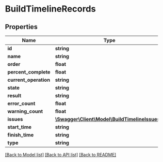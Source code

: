 # BuildTimelineRecords

## Properties
Name | Type | Description | Notes
------------ | ------------- | ------------- | -------------
**id** | **string** |  | [optional] 
**name** | **string** |  | [optional] 
**order** | **float** |  | [optional] 
**percent_complete** | **float** |  | [optional] 
**current_operation** | **string** |  | [optional] 
**state** | **string** |  | [optional] 
**result** | **string** |  | [optional] 
**error_count** | **float** |  | [optional] 
**warning_count** | **float** |  | [optional] 
**issues** | [**\Swagger\Client\Model\BuildTimelineIssues[]**](BuildTimelineIssues.md) |  | [optional] 
**start_time** | **string** |  | [optional] 
**finish_time** | **string** |  | [optional] 
**type** | **string** |  | [optional] 

[[Back to Model list]](../README.md#documentation-for-models) [[Back to API list]](../README.md#documentation-for-api-endpoints) [[Back to README]](../README.md)


